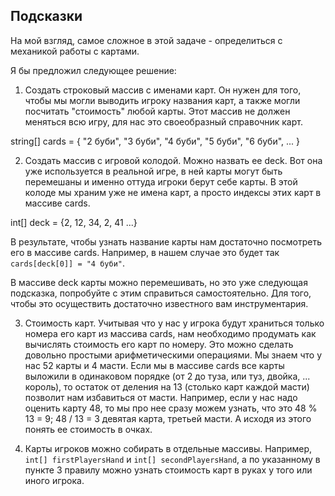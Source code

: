 ## Подсказки

На мой взгляд, самое сложное в этой задаче - определиться с механикой работы с картами.

Я бы предложил следующее решение:
1. Создать строковый массив с именами карт. Он нужен для того, чтобы мы могли выводить игроку названия карт, а также могли посчитать "стоимость" любой карты. Этот массив не должен меняться всю игру, для нас это своеобразный справочник карт.

string[] cards = 
{ "2 буби",
"3 буби",
"4 буби",
"5 буби",
"6 буби",
...
}

2. Создать массив с игровой колодой. Можно назвать ее deck. Вот она уже используется в реальной игре, в ней карты могут быть перемешаны и именно оттуда игроки берут себе карты. В этой колоде мы храним уже не имена карт, а просто индексы этих карт в массиве cards. 

int[] deck = {2, 12, 34, 2, 41 ...} 

В результате, чтобы узнать название карты нам достаточно посмотреть его в массиве cards. Например, в нашем случае это будет так `cards[deck[0]] = "4 буби"`.

В массиве deck карты можно перемешивать, но это уже следующая подсказка, попробуйте с этим справиться самостоятельно. Для того, чтобы это осуществить достаточно известного вам инструментария.

3. Стоимость карт. Учитывая что у нас у игрока будут храниться только номера его карт из массива cards, нам необходимо продумать как вычислять стоимость его карт по номеру. Это можно сделать довольно простыми арифметическими операциями. Мы знаем что у нас 52 карты и 4 масти. Если мы в массиве cards все карты выложили в одинаковом порядке (от 2 до туза, или туз, двойка, ... король), то остаток от деления на 13 (столько карт каждой масти) позволит нам избавиться от масти. Например,
если у нас надо оценить карту 48, то мы про нее сразу можем узнать, что это
48 % 13 = 9;
48 / 13 = 3 
девятая карта, третьей масти. А исходя из этого понять ее стоимость в очках.

4. Карты игроков можно собирать в отдельные массивы. Например, 
`int[] firstPlayersHand` и `int[] secondPlayersHand`, а по указанному в пункте 3 правилу можно узнать стоимость карт в руках у того или иного игрока.
